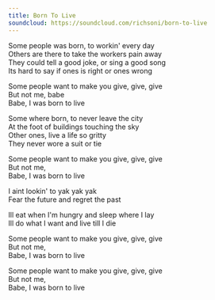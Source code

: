 ```yaml
---
title: Born To Live
soundcloud: https://soundcloud.com/richsoni/born-to-live
---
```


Some people was born, to workin' every day  
Others are there to take the workers pain away  
They could tell a good joke, or sing a good song  
Its hard to say if ones is right or ones wrong  

Some people want to make you give, give, give  
But not me, babe  
Babe, I was born to live  

Some where born, to never leave the city  
At the foot of buildings touching the sky  
Other ones, live a life so gritty  
They never wore a suit or tie  

Some people want to make you give, give, give  
But not me,  
Babe, I was born to live  

I aint lookin' to yak yak yak  
Fear the future and regret the past  

Ill eat when I'm hungry and sleep where I lay  
Ill do what I want and live till I die  

Some people want to make you give, give, give  
But not me,  
Babe, I was born to live  

Some people want to make you give, give, give  
But not me,  
Babe, I was born to live  
